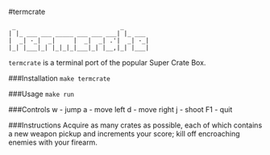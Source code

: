 #termcrate

	 _                             _       
	| |_ ___ ___ _____ ___ ___ ___| |_ ___ 
	|  _| -_|  _|     |  _|  _| .'|  _| -_|
	|_| |___|_| |_|_|_|___|_| |__,|_| |___|
										   

`termcrate` is a terminal port of the popular Super Crate Box.

###Installation
`make termcrate`

###Usage
`make run`

###Controls
    w - jump
    a - move left 
    d - move right
    j - shoot
    F1 - quit

###Instructions
Acquire as many crates as possible, each of which contains a new weapon pickup 
and increments your score; kill off encroaching enemies with your
firearm.